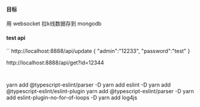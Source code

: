 #### 目标
用 websocket 拉k线数据存到 mongodb

#### test api
``
http://localhost:8888/api/update
{
    "admin":"12233",
    "password":"test"
}


http://localhost:8888/api/get?id=12344
```


```
yarn add @typescript-eslint/parser -D
yarn add eslint -D
yarn add @typescript-eslint/eslint-plugin
yarn add @typescript-eslint/parser -D
yarn add eslint-plugin-no-for-of-loops -D
yarn add log4js
```